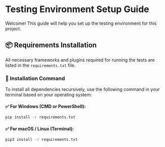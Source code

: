 # Testing Environment Setup Guide

Welcome! This guide will help you set up the testing environment for this project.

## 📦 Requirements Installation

All necessary frameworks and plugins required for running the tests are listed in the `requirements.txt` file.

### 🔧 Installation Command

To install all dependencies recursively, use the following command in your terminal based on your operating system:

#### ✅ For Windows (CMD or PowerShell):
```bash
pip install -r requirements.txt
```

#### ✅ For macOS / Linux (Terminal):
```bash
pip3 install -r requirements.txt